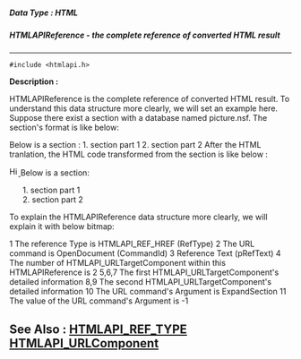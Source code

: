 ##### Data Type : HTML
##### HTMLAPIReference - the complete reference of converted HTML result
---
```
#include <htmlapi.h>
```
**Description :**

HTMLAPIReference is the complete reference of converted HTML result. To 
understand this data structure more clearly, we will set an example here.
Suppose there exist a section with a database named picture.nsf. The section's 
format is like below:


Below is a section :
	1. section part 1
	2. section part 2
After the HTML tranlation,  the HTML code transformed from the section is like 
below :

<a name ="_Section1"></a>
<a 
href="/picture.nsf/0/64a510cea327672d48257146001bfdac?OpenDocument&ExpandSection
=-1#_Section1" target="_self">
<img height="16" width="16" src='/icons/collapse.gif' border="0" alt="Hide 
details for Below is a section:">
</a>
Below is a section:
<ul>
1. section part 1<br>
2. section part 2<br>
</ul>

To explain the HTMLAPIReference data structure more clearly, we will explain it 
with below bitmap:

1    The reference Type is HTMLAPI_REF_HREF (RefType)
2   The URL command is OpenDocument (CommandId)
3    Reference Text (pRefText)
4   The number of HTMLAPI_URLTargetComponent within this HTMLAPIReference is 2
5,6,7   The first HTMLAPI_URLTargetComponent's detailed information
8,9  The second HTMLAPI_URLTargetComponent's detailed information
10  The URL command's Argument is ExpandSection
11  The value of the URL command's Argument is -1


**See Also :**
[HTMLAPI_REF_TYPE](/reference/Data/HTMLAPI_REF_TYPE)
[HTMLAPI_URLComponent](/reference/Data/HTMLAPI_URLComponent)
---
